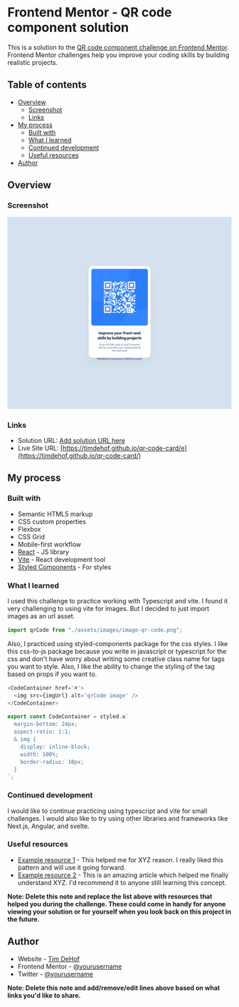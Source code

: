 # Frontend Mentor - QR code component solution

This is a solution to the
[QR code component challenge on Frontend Mentor](https://www.frontendmentor.io/challenges/qr-code-component-iux_sIO_H).
Frontend Mentor challenges help you improve your coding skills by building
realistic projects.

## Table of contents

- [Overview](#overview)
  - [Screenshot](#screenshot)
  - [Links](#links)
- [My process](#my-process)
  - [Built with](#built-with)
  - [What I learned](#what-i-learned)
  - [Continued development](#continued-development)
  - [Useful resources](#useful-resources)
- [Author](#author)

## Overview

### Screenshot

![Screenshot](./src/assets/images/qr-code-card_screenshot.png)

### Links

- Solution URL: [Add solution URL here](https://your-solution-url.com)
- Live Site URL:
  [https://timdehof.github.io/qr-code-card/e](https://timdehof.github.io/qr-code-card/)

## My process

### Built with

- Semantic HTML5 markup
- CSS custom properties
- Flexbox
- CSS Grid
- Mobile-first workflow
- [React](https://reactjs.org/) - JS library
- [Vite](https://vitejs.dev/) - React development tool
- [Styled Components](https://styled-components.com/) - For styles

### What I learned

I used this challenge to practice working with Typescript and vite. I found it
very challenging to using vite for images. But I decided to just import images
as an url asset.

```typescript
import qrCode from "./assets/images/image-qr-code.png";
```

Also, I practiced using styled-components package for the css styles. I like
this css-to-js package because you write in javascript or typescript for the css
and don't have worry about writing some creative class name for tags you want to
style. Also, I like the ability to change the styling of the tag based on props
if you want to.

```typescript
<CodeContainer href='#'>
  <img src={imgUrl} alt='qrCode image' />
</CodeContainer>
```

```typescript
export const CodeContainer = styled.a`
  margin-bottom: 24px;
  aspect-ratio: 1:1;
  & img {
    display: inline-block;
    width: 100%;
    border-radius: 10px;
  }
`;
```

### Continued development

I would like to continue practicing using typescript and vite for small
challenges. I would also like to try using other libraries and frameworks like
Next.js, Angular, and svelte.

### Useful resources

- [Example resource 1](https://www.example.com) - This helped me for XYZ reason.
  I really liked this pattern and will use it going forward.
- [Example resource 2](https://www.example.com) - This is an amazing article
  which helped me finally understand XYZ. I'd recommend it to anyone still
  learning this concept.

**Note: Delete this note and replace the list above with resources that helped
you during the challenge. These could come in handy for anyone viewing your
solution or for yourself when you look back on this project in the future.**

## Author

- Website - [Tim DeHof](https://www.timdehof.dev/)
- Frontend Mentor -
  [@yourusername](https://www.frontendmentor.io/profile/yourusername)
- Twitter - [@yourusername](https://www.twitter.com/yourusername)

**Note: Delete this note and add/remove/edit lines above based on what links
you'd like to share.**
